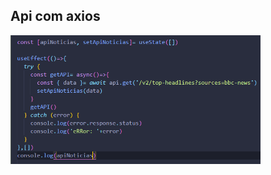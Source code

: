 
<h2>Api com axios</h2>
<img
  src="/js/apiAxios.PNG"
  alt="Alt text"
  title="Optional title"
  style="display: inline-block; margin: 0 auto; max-width: 400px">
  <br/>
